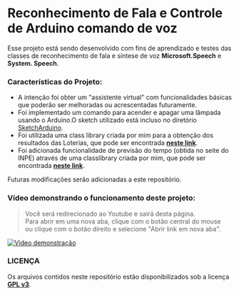 # Reconhecimento de Fala e Controle de Arduino comando de voz

Esse projeto está sendo desenvolvido com fins de aprendizado e testes das classes de reconhecimento de fala e síntese de voz **Microsoft.Speech** e **System. Speech**.

### Características do Projeto:
* A intenção foi obter um "assistente virtual" com funcionalidades básicas que poderão ser melhoradas ou acrescentadas futuramente.
* Foi implementado um comando para acender e apagar uma lâmpada usando o Arduino.O sketch utilizado está incluso no diretório [SketchArduino](https://github.com/carlosribeiro1987/RecFalaArduino/tree/master/RecFalaArduino/SketchArduino). 
* Foi utilizada uma class library criada por mim para a obtenção dos resultados das Loterias, que pode ser encontrada [**neste link**](https://github.com/carlosribeiro1987/ResultadoLoteriasCaixa-CSharp).
* Foi adicionada funcionalidade de previsão do tempo (obtida no seite do INPE) através de uma classlibrary criada por mim, que pode ser encontrada [**neste link**](https://github.com/carlosribeiro1987/PrevisaoTempoINPE).

Futuras modificações serão adicionadas a este repositório.

### Vídeo demonstrando o funcionamento deste projeto:
> Você será redirecionado ao Youtube e sairá desta página. </br>
> Para abrir em uma nova aba, clique com o botão central do mouse </br>
> ou clique com o botão direito e selecione "Abrir link em nova aba".

[![Video demonstração](http://i.imgur.com/SDsuzFc.jpg)](https://www.youtube.com/watch?v=YDdGguGso4E)

### LICENÇA

Os arquivos contidos neste repositório estão disponibilizados sob a licença [**GPL v3**](https://www.gnu.org/licenses/gpl-3.0.en.html).

